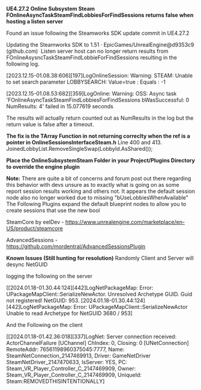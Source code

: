 **UE4.27.2 Online Subsystem Steam FOnlineAsyncTaskSteamFindLobbiesForFindSessions returns false when hosting a listen server**

Found an issue following the Steamworks SDK update commit in UE4.27.2

Updating the Steamworks SDK to 1.51 · EpicGames/UnrealEngine@d9353c9 (github.com)
​
Listen server host can no longer return results from FOnlineAsysncTaskSteamFindLobbieForFindSessions resulting in the following log.

[2023.12.15-01.08.38:606][197]LogOnlineSession: Warning: STEAM: Unable to set search parameter LOBBYSEARCH: Value=true : Equals : -1

[2023.12.15-01.08.53:682][359]LogOnline: Warning: OSS: Async task 'FOnlineAsyncTaskSteamFindLobbiesForFindSessions bWasSuccessful: 0 NumResults: 4' failed in 15.077619 seconds

The results will actually return counted out as NumResults in the log but the return value is false after a timeout.

**​The fix is the TArray Function in not returning correclty when the ref is a pointer in OnlineSessionsInterfaceSteam.h**
Line 400 and 413.
JoinedLobbyList.RemoveSingleSwap(LobbyId.AsShared());

**Place the OnlineSubsystemSteam Folder in your Project/Plugins Directory to override the engine plugin**

**Note:**
There are quite a bit of concerns and forum post out there regarding this behavior with devs unsure as to exactly what is going on as some report session results working and others not.
It appears the default session node also no longer worked due to missing "bUseLobbiesWhenAvailable"
The Following Plugins expand the default blueprint nodes to allow you to create sessions that use the new bool

SteamCore by eelDev - https://www.unrealengine.com/marketplace/en-US/product/steamcore

AdvancedSessions - https://github.com/mordentral/AdvancedSessionsPlugin


**Known Issues (Still hunting for resolution)**
Randomly Client and Server will desync NetGUID 

logging the following on the server

[[2024.01.18-01.30.44:124][442]LogNetPackageMap: Error: UPackageMapClient::SerializeNewActor. Unresolved Archetype GUID. Guid not registered! NetGUID: 953.
[2024.01.18-01.30.44:124][442]LogNetPackageMap: Error: UPackageMapClient::SerializeNewActor Unable to read Archetype for NetGUID 3680 / 953]

And the Following on the client

[[2024.01.18-01.42.36:018][337]LogNet: Server connection received: ActorChannelFailure [UChannel] ChIndex: 0, Closing: 0 [UNetConnection] RemoteAddr: 76561198960375045:7777, Name: SteamNetConnection_2147469913, Driver: GameNetDriver SteamNetDriver_2147470633, IsServer: YES, PC: Steam_VR_Player_Controller_C_2147469909, Owner: Steam_VR_Player_Controller_C_2147469909, UniqueId: Steam:REMOVEDTHISINTENTIONALLY]
